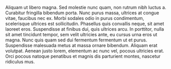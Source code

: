 Aliquam ut libero magna. Sed molestie nunc quam, non rutrum nibh luctus a. Curabitur fringilla bibendum porta. 
Nunc purus massa, ultrices at congue vitae, faucibus nec ex. Morbi sodales odio in purus condimentum, scelerisque 
ultrices est sollicitudin. Phasellus quis convallis neque, sit amet laoreet eros. Suspendisse at finibus dui, 
quis ultrices arcu. In porttitor, nulla sit amet tincidunt tempor, sem velit ultricies ante, eu cursus 
urna eros ut magna. Nunc quis quam sed dui fermentum fermentum ut et purus. Suspendisse malesuada metus at massa ornare 
bibendum. Aliquam erat volutpat. Aenean justo lorem, elementum ac nunc vel, pocous ultricies erat.
Orci pocous natoque penatibus et magnis dis parturient montes, nascetur ridiculus mus.
